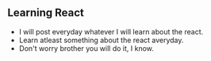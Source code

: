 ## Learning React

- I will post everyday whatever I will learn about the react.
- Learn atleast something about the react averyday.
- Don't worry brother you will do it, I know.
